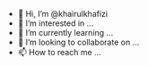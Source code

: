 - 👋 Hi, I’m @khairulkhafizi
- 👀 I’m interested in ...
- 🌱 I’m currently learning ...
- 💞️ I’m looking to collaborate on ...
- 📫 How to reach me ...

<!---
khairulkhafizi/khairulkhafizi is a ✨ special ✨ repository because its `README.md` (this file) appears on your GitHub profile.
You can click the Preview link to take a look at your changes.
--->
